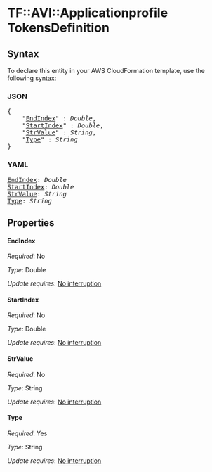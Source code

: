 # TF::AVI::Applicationprofile TokensDefinition

## Syntax

To declare this entity in your AWS CloudFormation template, use the following syntax:

### JSON

<pre>
{
    "<a href="#endindex" title="EndIndex">EndIndex</a>" : <i>Double</i>,
    "<a href="#startindex" title="StartIndex">StartIndex</a>" : <i>Double</i>,
    "<a href="#strvalue" title="StrValue">StrValue</a>" : <i>String</i>,
    "<a href="#type" title="Type">Type</a>" : <i>String</i>
}
</pre>

### YAML

<pre>
<a href="#endindex" title="EndIndex">EndIndex</a>: <i>Double</i>
<a href="#startindex" title="StartIndex">StartIndex</a>: <i>Double</i>
<a href="#strvalue" title="StrValue">StrValue</a>: <i>String</i>
<a href="#type" title="Type">Type</a>: <i>String</i>
</pre>

## Properties

#### EndIndex

_Required_: No

_Type_: Double

_Update requires_: [No interruption](https://docs.aws.amazon.com/AWSCloudFormation/latest/UserGuide/using-cfn-updating-stacks-update-behaviors.html#update-no-interrupt)

#### StartIndex

_Required_: No

_Type_: Double

_Update requires_: [No interruption](https://docs.aws.amazon.com/AWSCloudFormation/latest/UserGuide/using-cfn-updating-stacks-update-behaviors.html#update-no-interrupt)

#### StrValue

_Required_: No

_Type_: String

_Update requires_: [No interruption](https://docs.aws.amazon.com/AWSCloudFormation/latest/UserGuide/using-cfn-updating-stacks-update-behaviors.html#update-no-interrupt)

#### Type

_Required_: Yes

_Type_: String

_Update requires_: [No interruption](https://docs.aws.amazon.com/AWSCloudFormation/latest/UserGuide/using-cfn-updating-stacks-update-behaviors.html#update-no-interrupt)

